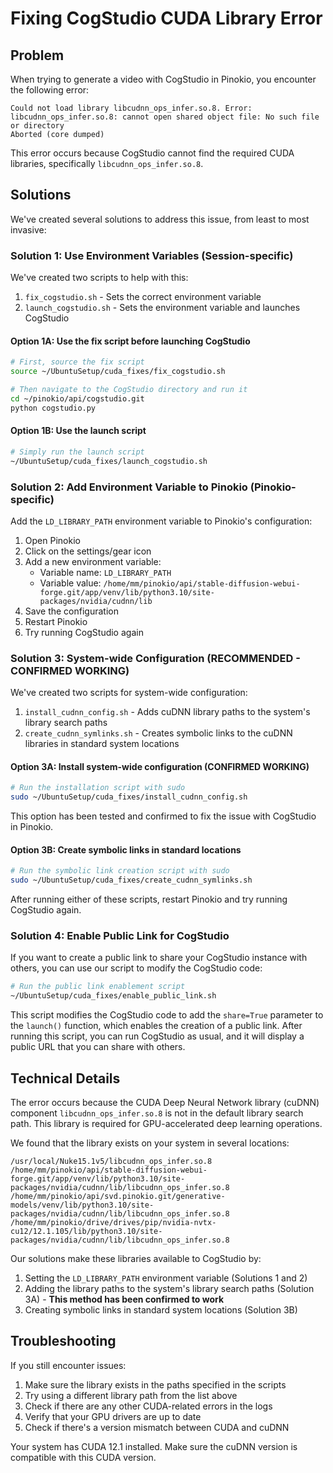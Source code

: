 # Fixing CogStudio CUDA Library Error

## Problem

When trying to generate a video with CogStudio in Pinokio, you encounter the following error:

```
Could not load library libcudnn_ops_infer.so.8. Error: libcudnn_ops_infer.so.8: cannot open shared object file: No such file or directory
Aborted (core dumped)
```

This error occurs because CogStudio cannot find the required CUDA libraries, specifically `libcudnn_ops_infer.so.8`.

## Solutions

We've created several solutions to address this issue, from least to most invasive:

### Solution 1: Use Environment Variables (Session-specific)

We've created two scripts to help with this:

1. `fix_cogstudio.sh` - Sets the correct environment variable
2. `launch_cogstudio.sh` - Sets the environment variable and launches CogStudio

#### Option 1A: Use the fix script before launching CogStudio

```bash
# First, source the fix script
source ~/UbuntuSetup/cuda_fixes/fix_cogstudio.sh

# Then navigate to the CogStudio directory and run it
cd ~/pinokio/api/cogstudio.git
python cogstudio.py
```

#### Option 1B: Use the launch script

```bash
# Simply run the launch script
~/UbuntuSetup/cuda_fixes/launch_cogstudio.sh
```

### Solution 2: Add Environment Variable to Pinokio (Pinokio-specific)

Add the `LD_LIBRARY_PATH` environment variable to Pinokio's configuration:

1. Open Pinokio
2. Click on the settings/gear icon
3. Add a new environment variable:
   - Variable name: `LD_LIBRARY_PATH`
   - Variable value: `/home/mm/pinokio/api/stable-diffusion-webui-forge.git/app/venv/lib/python3.10/site-packages/nvidia/cudnn/lib`
4. Save the configuration
5. Restart Pinokio
6. Try running CogStudio again

### Solution 3: System-wide Configuration (RECOMMENDED - CONFIRMED WORKING)

We've created two scripts for system-wide configuration:

1. `install_cudnn_config.sh` - Adds cuDNN library paths to the system's library search paths
2. `create_cudnn_symlinks.sh` - Creates symbolic links to the cuDNN libraries in standard system locations

#### Option 3A: Install system-wide configuration (CONFIRMED WORKING)

```bash
# Run the installation script with sudo
sudo ~/UbuntuSetup/cuda_fixes/install_cudnn_config.sh
```

This option has been tested and confirmed to fix the issue with CogStudio in Pinokio.

#### Option 3B: Create symbolic links in standard locations

```bash
# Run the symbolic link creation script with sudo
sudo ~/UbuntuSetup/cuda_fixes/create_cudnn_symlinks.sh
```

After running either of these scripts, restart Pinokio and try running CogStudio again.

### Solution 4: Enable Public Link for CogStudio

If you want to create a public link to share your CogStudio instance with others, you can use our script to modify the CogStudio code:

```bash
# Run the public link enablement script
~/UbuntuSetup/cuda_fixes/enable_public_link.sh
```

This script modifies the CogStudio code to add the `share=True` parameter to the `launch()` function, which enables the creation of a public link. After running this script, you can run CogStudio as usual, and it will display a public URL that you can share with others.

## Technical Details

The error occurs because the CUDA Deep Neural Network library (cuDNN) component `libcudnn_ops_infer.so.8` is not in the default library search path. This library is required for GPU-accelerated deep learning operations.

We found that the library exists on your system in several locations:

```
/usr/local/Nuke15.1v5/libcudnn_ops_infer.so.8
/home/mm/pinokio/api/stable-diffusion-webui-forge.git/app/venv/lib/python3.10/site-packages/nvidia/cudnn/lib/libcudnn_ops_infer.so.8
/home/mm/pinokio/api/svd.pinokio.git/generative-models/venv/lib/python3.10/site-packages/nvidia/cudnn/lib/libcudnn_ops_infer.so.8
/home/mm/pinokio/drive/drives/pip/nvidia-nvtx-cu12/12.1.105/lib/python3.10/site-packages/nvidia/cudnn/lib/libcudnn_ops_infer.so.8
```

Our solutions make these libraries available to CogStudio by:

1. Setting the `LD_LIBRARY_PATH` environment variable (Solutions 1 and 2)
2. Adding the library paths to the system's library search paths (Solution 3A) - **This method has been confirmed to work**
3. Creating symbolic links in standard system locations (Solution 3B)

## Troubleshooting

If you still encounter issues:

1. Make sure the library exists in the paths specified in the scripts
2. Try using a different library path from the list above
3. Check if there are any other CUDA-related errors in the logs
4. Verify that your GPU drivers are up to date
5. Check if there's a version mismatch between CUDA and cuDNN

Your system has CUDA 12.1 installed. Make sure the cuDNN version is compatible with this CUDA version. 